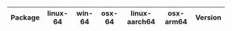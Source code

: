 | Package |  linux-64 | win-64 | osx-64 | linux-aarch64 | osx-arm64 | Version |
|--|--|--|--|--|--|--|
